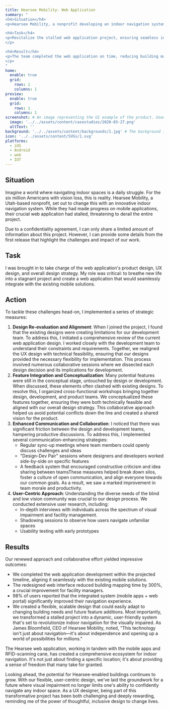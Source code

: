 ```yaml
---
title: Hearsee Mobility: Web Application
summary: "
<h4>Situation</h4>
<p>Hearsee Mobility, a nonprofit developing an indoor navigation system for visually impaired people, faced challenges with their web application design, threatening the project's progress..</p>

<h4>Task</h4>
<p>Revitalize the stalled web application project, ensuring seamless integration with existing mobile solutions.
</p>

<h4>Result</h4>  
<p>The team completed the web application on time, reducing building mapping time by 300%. 98% of users reported significant navigation improvement. The project transformed from stagnant to dynamic, creating a comprehensive ecosystem for indoor navigation that enhances independence for visually impaired individuals.
</p>
"
home:
  enable: true
  grid:
    rows: 1
    columns: 1
preview:
  enable: true
  grid:
    rows: 1
    columns: 1
screenshot: # An image representing the UI example of the product. Used in preview cards
  image: '../../assets/content/casestudies/2020-03-27.png'
  altText: ''
background: '../../assets/content/backgrounds/1.jpg' # The background image used for preview cards
icon: '../../assets/content/SVGs/1.svg'
platforms:
  - iOS
  - Android
  - web
  - IOT
---
```


## Situation
Imagine a world where navigating indoor spaces is a daily struggle. For the six million Americans with vision loss, this is reality. Hearsee Mobility, a Utah-based nonprofit, set out to change this with an innovative indoor navigation system. While they had made progress on mobile applications, their crucial web application had stalled, threatening to derail the entire project.

Due to a confidentiality agreement, I can only share a limited amount of information about this project. However, I can provide some details from the first release that highlight the challenges and impact of our work.
## Task
I was brought in to take charge of the web application's product design, UX design, and overall design strategy. My role was critical: to breathe new life into a stagnant project and create a web application that would seamlessly integrate with the existing mobile solutions.
## Action
To tackle these challenges head-on, I implemented a series of strategic measures:
1. **Design Re-evaluation and Alignment**: When I joined the project, I found that the existing designs were creating limitations for our development team. To address this, I initiated a comprehensive review of the current web application design. I worked closely with the development team to understand their constraints and requirements. Together, we realigned the UX design with technical feasibility, ensuring that our designs provided the necessary flexibility for implementation. This process involved numerous collaborative sessions where we dissected each design decision and its implications for development.
2. **Feature Integration and Conceptualization**: Many potential features were still in the conceptual stage, untouched by design or development. When discussed, these elements often clashed with existing designs. To resolve this, I organized cross-functional workshops bringing together design, development, and product teams. We conceptualized these features together, ensuring they were both technically feasible and aligned with our overall design strategy. This collaborative approach helped us avoid potential conflicts down the line and created a shared vision for the product.
3. **Enhanced Communication and Collaboration**: I noticed that there was significant friction between the design and development teams, hampering productive discussions. To address this, I implemented several communication-enhancing strategies:
    - Regular sync-up meetings where team members could openly discuss challenges and ideas
    - "Design-Dev Pair" sessions where designers and developers worked side-by-side on specific features
    - A feedback system that encouraged constructive criticism and idea sharing between teamsThese measures helped break down silos, foster a culture of open communication, and align everyone towards our common goals. As a result, we saw a marked improvement in team morale and productivity.
4. **User-Centric Approach**: Understanding the diverse needs of the blind and low vision community was crucial to our design process. We conducted extensive user research, including:
    - In-depth interviews with individuals across the spectrum of visual impairment and facility management.
    - Shadowing sessions to observe how users navigate unfamiliar spaces
    - Usability testing with early prototypes
## Results
Our renewed approach and collaborative effort yielded impressive outcomes:
- We completed the web application development within the projected timeline, aligning it seamlessly with the existing mobile solutions.
- The redesigned web interface reduced building mapping time by 300%, a crucial improvement for facility managers.
- 98% of users reported that the integrated system (mobile apps + web portal) significantly improved their navigation experience.
- We created a flexible, scalable design that could easily adapt to changing building needs and future feature additions.
Most importantly, we transformed a stalled project into a dynamic, user-friendly system that's set to revolutionize indoor navigation for the visually impaired. As James Bloomfield, CEO of Hearsee Mobility, noted, "This technology isn't just about navigation—it's about independence and opening up a world of possibilities for millions."

The Hearsee web application, working in tandem with the mobile apps and RFID-scanning cane, has created a comprehensive ecosystem for indoor navigation. It's not just about finding a specific location; it's about providing a sense of freedom that many take for granted.

Looking ahead, the potential for Hearsee-enabled buildings continues to grow. With our flexible, user-centric design, we've laid the groundwork for a future where visual impairment no longer limits one's ability to confidently navigate any indoor space. As a UX designer, being part of this transformative project has been both challenging and deeply rewarding, reminding me of the power of thoughtful, inclusive design to change lives.